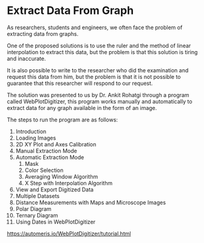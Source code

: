 # Extract Data From Graph

As researchers, students and engineers, we often face the problem of extracting data from graphs.

One of the proposed solutions is to use the ruler and the method of linear interpolation to extract this data,
but the problem is that this solution is tiring and inaccurate.

It is also possible to write to the researcher who did the examination and request this data from him,
but the problem is that it is not possible to guarantee that this researcher will respond to our request.

The solution was presented to us by Dr. Ankit Rohatgi through a program called WebPlotDigitizer,
this program works manually and automatically to extract data for any graph available in the form of an image.

The steps to run the program are as follows:

1. Introduction
2. Loading Images
3. 2D XY Plot and Axes Calibration
4. Manual Extraction Mode
5. Automatic Extraction Mode
	1. Mask
	2. Color Selection
	3. Averaging Window Algorithm
	4. X Step with Interpolation Algorithm
6. View and Export Digitized Data
7. Multiple Datasets
8. Distance Measurements with Maps and Microscope Images
9. Polar Diagram
10. Ternary Diagram
11. Using Dates in WebPlotDigitizer

https://automeris.io/WebPlotDigitizer/tutorial.html